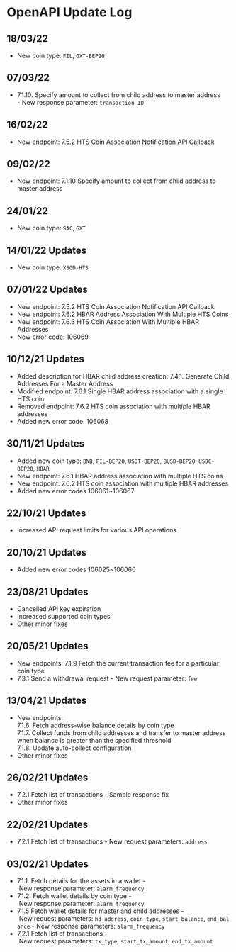 # OpenAPI Update Log

## 18/03/22
- New coin type: `FIL`, `GXT-BEP20`

## 07/03/22
- 7.1.10. Specify amount to collect from child address to master address  
   \- New response parameter: `transaction ID`

## 16/02/22
- New endpoint: 7.5.2 HTS Coin Association Notification API Callback

## 09/02/22
- New endpoint: 7.1.10 Specify amount to collect from child address to master address

## 24/01/22
- New coin type: `SAC`, `GXT`

## 14/01/22 Updates
- New coin type: `XSGD-HTS`

## 07/01/22 Updates
- New endpoint: 7.5.2 HTS Coin Association Notification API Callback
- New endpoint: 7.6.2 HBAR Address Association With Multiple HTS Coins
- New endpoint: 7.6.3 HTS Coin Association With Multiple HBAR Addresses
- New error code: 106069

## 10/12/21 Updates
- Added description for HBAR child address creation: 7.4.1. Generate Child Addresses For a Master Address 
- Modified endpoint: 7.6.1 Single HBAR address association with a single HTS coin
- Removed endpoint: 7.6.2 HTS coin association with multiple HBAR addresses
- Added new error code: 106068

## 30/11/21 Updates
- Added new coin type: `BNB`, `FIL-BEP20`, `USDT-BEP20`, `BUSD-BEP20`, `USDC-BEP20`, `HBAR`
- New endpoint: 7.6.1 HBAR address association with multiple HTS coins
- New endpoint: 7.6.2 HTS coin association with multiple HBAR addresses
- Added new error codes 106061~106067

## 22/10/21 Updates
- Increased API request limits for various API operations

## 20/10/21 Updates
- Added new error codes 106025~106060

## 23/08/21 Updates
- Cancelled API key expiration 
- Increased supported coin types
- Other minor fixes

## 20/05/21 Updates

- New endpoints:
  7.1.9 Fetch the current transaction fee for a particular coin type
- 7.3.1 Send a withdrawal request
  \- New request parameter: `fee`

## 13/04/21 Updates

- New endpoints:  
  7.1.6. Fetch address-wise balance details by coin type  
  7.1.7. Collect funds from child addresses and transfer to master address when balance is greater than the specified threshold  
  7.1.8. Update auto-collect configuration  
- Other minor fixes


## 26/02/21 Updates

- 7.2.1 Fetch list of transactions 
    \- Sample response fix
- Other minor fixes

## 22/02/21 Updates
- 7.2.1 Fetch list of transactions
    \- New request parameters: `address`

## 03/02/21 Updates

- 7.1.1. Fetch details for the assets in a wallet
    \- New response parameter: `alarm_frequency`
- 7.1.2. Fetch wallet details by coin type
    \- New response parameter: `alarm_frequency`
- 7.1.5 Fetch wallet details for master and child addresses
    \- New request parameters: `hd_address`, `coin_type`, `start_balance`, `end_balance`
    \- New response parameters: `alarm_frequency`
- 7.2.1 Fetch list of transactions
    \- New request parameters: `tx_type`, `start_tx_amount`, `end_tx_amount`
